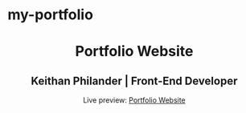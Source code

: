 # my-portfolio
<h1 align="center">Portfolio Website</h1>
<h2 align="center">Keithan Philander | Front-End Developer </h2>
<p align="center">Live preview: <a href="keithanphilander.com">Portfolio Website</a></p><br>


